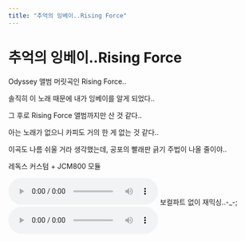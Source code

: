 ```yaml
---
title: "추억의 잉베이..Rising Force"
---
```

# 추억의 잉베이..Rising Force

Odyssey 앨범 머릿곡인 Rising Force..

솔직히 이 노래 때문에 내가 잉베이를 알게 되었다..

그 후로 Rising Force 앨범까지만 산 것 같다..

아는 노래가 없으니 카피도 거의 한 게 없는 것 같다..

이곡도 나름 쉬울 거라 생각했는데, 공포의 빨래판 긁기 주법이 나올 줄이야..

레독스 커스텀 + JCM800 모듈

<audio src="/assets/images/6cedadc8b455effd69ab3b1b90edeec9.mp3" controls preload></audio>
보컬파트 없이 재믹싱..-_-;
<audio src="/assets/images/52e3026b2e217a543c0083ef4e11aef2.mp3" controls preload></audio>


